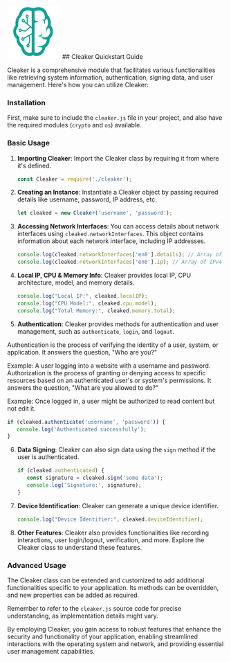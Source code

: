 <img src="./_._.svg" alt="SVG Image" width="123" height="123" style="width123px; height:123px;">
## Cleaker Quickstart Guide

Cleaker is a comprehensive module that facilitates various functionalities like retrieving system information, authentication, signing data, and user management. Here's how you can utilize Cleaker:

### Installation

First, make sure to include the `cleaker.js` file in your project, and also have the required modules (`crypto` and `os`) available.

### Basic Usage

1. **Importing Cleaker**: Import the Cleaker class by requiring it from where it's defined.

   ```js
   const Cleaker = require('./cleaker');
   ```

2. **Creating an Instance**: Instantiate a Cleaker object by passing required details like username, password, IP address, etc.

   ```js
   let cleaked = new Cleaker('username', 'password');
   ```

3. **Accessing Network Interfaces**: You can access details about network interfaces using `cleaked.networkInterfaces`. This object contains information about each network interface, including IP addresses.

   ```js
   console.log(cleaked.networkInterfaces['en0'].details); // Array of network interface details
   console.log(cleaked.networkInterfaces['en0'].ip); // Array of IPv4 addresses
   ```

4. **Local IP, CPU & Memory Info**: Cleaker provides local IP, CPU architecture, model, and memory details.

   ```js
   console.log("Local IP:", cleaked.localIP);
   console.log("CPU Model:", cleaked.cpu.model);
   console.log("Total Memory:", cleaked.memory.total);
   ```

5. **Authentication**: Cleaker provides methods for authentication and user management, such as `authenticate`, `login`, and `logout`.

Authentication is the process of verifying the identity of a user, system, or application. It answers the question, "Who are you?"

Example: A user logging into a website with a username and password.
Authorization is the process of granting or denying access to specific resources based on an authenticated user's or system's permissions. It answers the question, "What are you allowed to do?"

Example: Once logged in, a user might be authorized to read content but not edit it.


   ```js
   if (cleaked.authenticate('username', 'password')) {
      console.log('Authenticated successfully');
   }
   ```

6. **Data Signing**: Cleaker can also sign data using the `sign` method if the user is authenticated.

   ```js
   if (cleaked.authenticated) {
      const signature = cleaked.sign('some data');
      console.log('Signature:', signature);
   }
   ```

7. **Device Identification**: Cleaker can generate a unique device identifier.

   ```js
   console.log("Device Identifier:", cleaked.deviceIdentifier);
   ```

8. **Other Features**: Cleaker also provides functionalities like recording interactions, user login/logout, verification, and more. Explore the Cleaker class to understand these features.

### Advanced Usage

The Cleaker class can be extended and customized to add additional functionalities specific to your application. Its methods can be overridden, and new properties can be added as required.

Remember to refer to the `cleaker.js` source code for precise understanding, as implementation details might vary.

By employing Cleaker, you gain access to robust features that enhance the security and functionality of your application, enabling streamlined interactions with the operating system and network, and providing essential user management capabilities.
